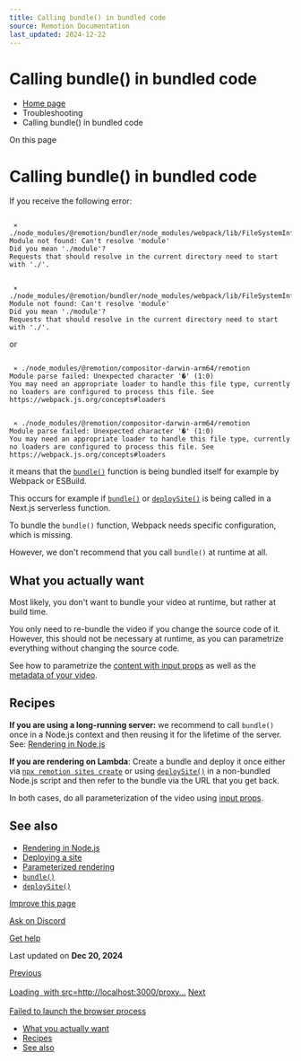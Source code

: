 ```yaml
---
title: Calling bundle() in bundled code
source: Remotion Documentation
last_updated: 2024-12-22
---
```


# Calling bundle() in bundled code

- [Home page](/)
- Troubleshooting
- Calling bundle() in bundled code

On this page

# Calling bundle() in bundled code

If you receive the following error:

```

 ⨯ ./node_modules/@remotion/bundler/node_modules/webpack/lib/FileSystemInfo.js:9:0
Module not found: Can't resolve 'module'
Did you mean './module'?
Requests that should resolve in the current directory need to start with './'.
```

```

 ⨯ ./node_modules/@remotion/bundler/node_modules/webpack/lib/FileSystemInfo.js:9:0
Module not found: Can't resolve 'module'
Did you mean './module'?
Requests that should resolve in the current directory need to start with './'.
```

or

```

 ⨯ ./node_modules/@remotion/compositor-darwin-arm64/remotion
Module parse failed: Unexpected character '�' (1:0)
You may need an appropriate loader to handle this file type, currently no loaders are configured to process this file. See https://webpack.js.org/concepts#loaders
```

```

 ⨯ ./node_modules/@remotion/compositor-darwin-arm64/remotion
Module parse failed: Unexpected character '�' (1:0)
You may need an appropriate loader to handle this file type, currently no loaders are configured to process this file. See https://webpack.js.org/concepts#loaders
```

it means that the [`bundle()`](/docs/bundle) function is being bundled itself for example by Webpack or ESBuild.

This occurs for example if [`bundle()`](/docs/bundle) or [`deploySite()`](/docs/lambda/deploysite) is being called in a Next.js serverless function.

To bundle the `bundle()` function, Webpack needs specific configuration, which is missing.

However, we don't recommend that you call `bundle()` at runtime at all.

## What you actually want [​](\#what-you-actually-want "Direct link to What you actually want")

Most likely, you don't want to bundle your video at runtime, but rather at build time.

You only need to re-bundle the video if you change the source code of it. However, this should not be necessary at runtime, as you can parametrize everything without changing the source code.

See how to parametrize the [content with input props](/docs/passing-props) as well as the [metadata of your video](/docs/dynamic-metadata).

## Recipes [​](\#recipes "Direct link to Recipes")

**If you are using a long-running server:** we recommend to call `bundle()` once in a Node.js context and then reusing it for the lifetime of the server. See: [Rendering in Node.js](/docs/ssr-node)

**If you are rendering on Lambda**: Create a bundle and deploy it once either via [`npx remotion sites create`](/docs/lambda/cli/sites#create) or using [`deploySite()`](/docs/lambda/deploysite) in a non-bundled Node.js script and then refer to the bundle via the URL that you get back.

In both cases, do all parameterization of the video using [input props](/docs/parameterized-rendering).

## See also [​](\#see-also "Direct link to See also")

- [Rendering in Node.js](/docs/ssr-node)
- [Deploying a site](/docs/lambda/deploysite)
- [Parameterized rendering](/docs/parameterized-rendering)
- [`bundle()`](/docs/bundle)
- [`deploySite()`](/docs/lambda/deploysite)

[Improve this page](https://github.com/remotion-dev/remotion/edit/main/packages/docs/docs/troubleshooting/bundling-bundle.mdx)

[Ask on Discord](https://remotion.dev/discord)

[Get help](/docs/get-help)

Last updated on **Dec 20, 2024**

[Previous\
\
Loading <Img> with src=http://localhost:3000/proxy...](/docs/troubleshooting/delay-render-proxy) [Next\
\
Failed to launch the browser process](/docs/troubleshooting/browser-launch)

- [What you actually want](#what-you-actually-want)
- [Recipes](#recipes)
- [See also](#see-also)

